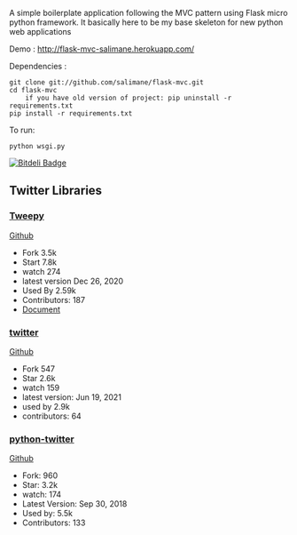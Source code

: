 A simple boilerplate application following the MVC pattern using Flask micro python framework.
It basically here to be my base skeleton for new python web applications

Demo : http://flask-mvc-salimane.herokuapp.com/

Dependencies :
	
	git clone git://github.com/salimane/flask-mvc.git
	cd flask-mvc
    	if you have old version of project: pip uninstall -r requirements.txt
	pip install -r requirements.txt

To run:

    python wsgi.py


[![Bitdeli Badge](https://d2weczhvl823v0.cloudfront.net/salimane/flask-mvc/trend.png)](https://bitdeli.com/free "Bitdeli Badge")

## Twitter Libraries
### [Tweepy](https://pypi.org/project/tweepy)

[Github](https://github.com/tweepy/tweepy)

- Fork 3.5k
- Start 7.8k
- watch 274
- latest version Dec 26, 2020
- Used By 2.59k
- Contributors: 187
- [Document](https://docs.tweepy.org/en/stable/index.html)

### [twitter](https://pypi.org/project/twitter)

[Github](https://github.com/python-twitter-tools/twitter)

- Fork 547
- Star 2.6k
- watch 159
- latest version: Jun 19, 2021
- used by 2.9k
- contributors: 64


### [python-twitter](https://pypi.org/project/python-twitter)

[Github](https://github.com/bear/python-twitter)

- Fork: 960
- Star: 3.2k
- watch: 174
- Latest Version: Sep 30, 2018
- Used by: 5.5k
- Contributors: 133


